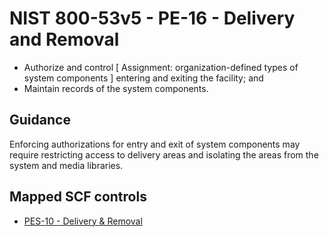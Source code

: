 # NIST 800-53v5 - PE-16 - Delivery and Removal
- Authorize and control \[ Assignment: organization-defined types of system components \] entering and exiting the facility; and
- Maintain records of the system components.
## Guidance
Enforcing authorizations for entry and exit of system components may require restricting access to delivery areas and isolating the areas from the system and media libraries.
## Mapped SCF controls
- [PES-10 - Delivery & Removal](../scf/pes-10-delivery&removal.md)